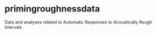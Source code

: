 # primingroughnessdata
Data and analyses related to Automatic Responses to Acoustically Rough Intervals
